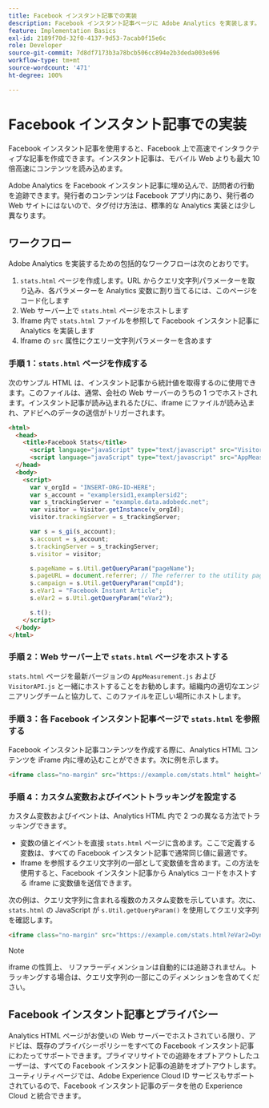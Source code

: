 ```yaml
---
title: Facebook インスタント記事での実装
description: Facebook インスタント記事ページに Adobe Analytics を実装します。
feature: Implementation Basics
exl-id: 2189f70d-32f0-4137-9d53-7acab0f15e6c
role: Developer
source-git-commit: 7d8df7173b3a78bcb506cc894e2b3deda003e696
workflow-type: tm+mt
source-wordcount: '471'
ht-degree: 100%

---
```


# Facebook インスタント記事での実装

Facebook インスタント記事を使用すると、Facebook 上で高速でインタラクティブな記事を作成できます。インスタント記事は、モバイル Web よりも最大 10 倍高速にコンテンツを読み込めます。

Adobe Analytics を Facebook インスタント記事に埋め込んで、訪問者の行動を追跡できます。発行者のコンテンツは Facebook アプリ内にあり、発行者の Web サイトにはないので、タグ付け方法は、標準的な Analytics 実装とは少し異なります。

## ワークフロー

Adobe Analytics を実装するための包括的なワークフローは次のとおりです。

1. `stats.html` ページを作成します。URL からクエリ文字列パラメーターを取り込み、各パラメーターを Analytics 変数に割り当てるには、このページをコード化します
1. Web サーバー上で `stats.html` ページをホストします
1. Iframe 内で `stats.html` ファイルを参照して Facebook インスタント記事に Analytics を実装します
1. Iframe の `src` 属性にクエリー文字列パラメーターを含めます

### 手順 1：`stats.html` ページを作成する

次のサンプル HTML は、インスタント記事から統計値を取得するのに使用できます。このファイルは、通常、会社の Web サーバーのうちの 1 つでホストされます。インスタント記事が読み込まれるたびに、iframe にファイルが読み込まれ、アドビへのデータの送信がトリガーされます。

```html
<html>
  <head>
    <title>Facebook Stats</title>
      <script language="javaScript" type="text/javascript" src="VisitorAPI.js"></script>
      <script language="javaScript" type="text/javascript" src="AppMeasurement.js"></script>
  </head>
  <body>
    <script>
      var v_orgId = "INSERT-ORG-ID-HERE";
      var s_account = "examplersid1,examplersid2";
      var s_trackingServer = "example.data.adobedc.net";
      var visitor = Visitor.getInstance(v_orgId);
      visitor.trackingServer = s_trackingServer;

      var s = s_gi(s_account);
      s.account = s_account;
      s.trackingServer = s_trackingServer;
      s.visitor = visitor;

      s.pageName = s.Util.getQueryParam("pageName");
      s.pageURL = document.referrer; // The referrer to the utility page is the parent frame
      s.campaign = s.Util.getQueryParam("cmpId");
      s.eVar1 = "Facebook Instant Article";
      s.eVar2 = s.Util.getQueryParam("eVar2");

      s.t();
    </script>
  </body>
</html>
```

### 手順 2：Web サーバー上で `stats.html` ページをホストする

`stats.html` ページを最新バージョンの `AppMeasurement.js` および `VisitorAPI.js` と一緒にホストすることをお勧めします。組織内の適切なエンジニアリングチームと協力して、このファイルを正しい場所にホストします。

### 手順 3：各 Facebook インスタント記事ページで `stats.html` を参照する

Facebook インスタント記事コンテンツを作成する際に、Analytics HTML コンテンツを iFrame 内に埋め込むことができます。次に例を示します。

```html
<iframe class="no-margin" src="https://example.com/stats.html" height="0"></iframe>
```

### 手順 4：カスタム変数およびイベントトラッキングを設定する

カスタム変数およびイベントは、Analytics HTML 内で 2 つの異なる方法でトラッキングできます。

* 変数の値とイベントを直接 `stats.html` ページに含めます。ここで定義する変数は、すべての Facebook インスタント記事で通常同じ値に最適です。
* Iframe を参照するクエリ文字列の一部として変数値を含めます。この方法を使用すると、Facebook インスタント記事から Analytics コードをホストする iframe に変数値を送信できます。

次の例は、クエリ文字列に含まれる複数のカスタム変数を示しています。次に、`stats.html` の JavaScript が `s.Util.getQueryParam()` を使用してクエリ文字列を確認します。

```html
<iframe class="no-margin" src="https://example.com/stats.html?eVar2=Dynamic%20article%20title&pageName=Example%20article%20name&cmpId=exampleID123" height="0"></iframe>
```

>[!NOTE]
>
>iframe の性質上、 リファラーディメンションは自動的には追跡されません。トラッキングする場合は、クエリ文字列の一部にこのディメンションを含めてください。

## Facebook インスタント記事とプライバシー

Analytics HTML ページがお使いの Web サーバーでホストされている限り、アドビは、既存のプライバシーポリシーをすべての Facebook インスタント記事にわたってサポートできます。プライマリサイトでの追跡をオプトアウトしたユーザーは、すべての Facebook インスタント記事の追跡をオプトアウトします。ユーティリティページでは、Adobe Experience Cloud ID サービスもサポートされているので、Facebook インスタント記事のデータを他の Experience Cloud と統合できます。

